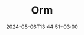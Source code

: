 ---
date: "2024-05-06T13:44:51+03:00"
description: ""
id: xdlpx6xl46tqpkvp3j2tque
publish: true
tags:
- stub
title: Orm
updated: 1715508437225
---